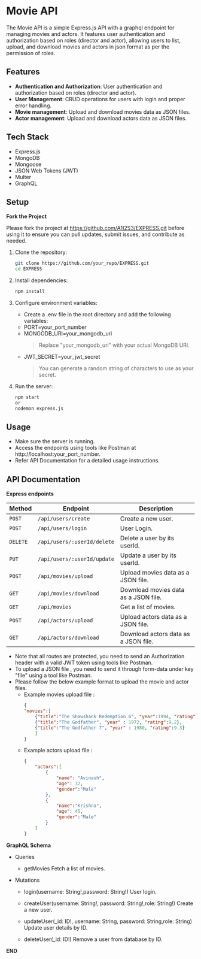 # Movie API

The Movie API is a simple Express.js API with a graphql endpoint for managing movies and actors. It features user authentication and authorization based on roles (director and actor), allowing users to list, upload, and download movies and actors in json format as per the permission of roles.

## Features

- **Authentication and Authorization**: User authentication and authorization based on roles (director and actor).
- **User Management**: CRUD operations for users with login and proper error handling.
- **Movie management**: Upload and download movies data as JSON files.
- **Actor management**: Upload and download actors data as JSON files.

## Tech Stack

- Express.js
- MongoDB
- Mongoose
- JSON Web Tokens (JWT)
- Multer
- GraphQL

## Setup

**Fork the Project**

Please fork the project at https://github.com/A1I2S3/EXPRESS.git before using it to ensure you can pull updates, submit issues, and contribute as needed.


1. Clone the repository:

    ```bash
    git clone https://github.com/your_repo/EXPRESS.git
    cd EXPRESS

2.  Install dependencies:

    ```bash
    npm install

3. Configure environment variables:

    - Create a .env file in the root directory and add the following variables:
    - PORT=your_port_number
    - MONGODB_URI=your_mongodb_uri
      > Replace "your_mongodb_uri" with your actual MongoDB URI.
    - JWT_SECRET=your_jwt_secret
      > You can generate a random string of characters to use as your secret.

3. Run the server:

    ```bash 
    npm start 
    or
    nodemon express.js 

## Usage

- Make sure the server is running.
- Access the endpoints using tools like Postman at http://localhost:your_port_number.
- Refer API Documentation for a detailed usage instructions.

## API Documentation

**Express endpoints**

| Method   | Endpoint                     | Description                                       |
|----------|------------------------------|---------------------------------------------------|
| `POST`   | `/api/users/create`          | Create a new user.                                |
| `POST`   | `/api/users/login`           | User Login.                                       |
| `DELETE` | `/api/users/:userId/delete`  | Delete a user by its userId.                      |
| `PUT`    | `/api/users/:userId/update`  | Update a user by its userId.                      |
| `POST`   | `/api/movies/upload`         | Upload movies data as a JSON file.                |
| `GET`    | `/api/movies/download`       | Download movies data as a JSON file.              |
| `GET`    | `/api/movies`                | Get a list of movies.                             |
| `POST`   | `/api/actors/upload`         | Upload actors data as a JSON file.                |
| `GET`    | `/api/actors/download`       | Download actors data as a JSON file.              |

- Note that all routes are protected, you need to send an Authorization header with a valid JWT token using tools like Postman.
- To upload a JSON file , you need to send it through form-data under key "file" using a tool like Postman.
- Please follow the below example format to upload the movie and actor files. 
    - Example movies upload file :
        >
        ```json
        {
        "movies":[
            {"title":"The Shawshank Redemption 6", "year":1994, "rating":9.3},
            {"title":"The Godfather", "year" : 1972, "rating":9.2},
            {"title":"The Godfather 7", "year" : 1980, "rating":9.3}
            ]
        }
    - Example actors upload file :
        >
        ```json
        {
            "actors":[
                {
                    "name": "Avinash",
                    "age": 32,
                    "gender":"Male"
                },
                {
                    "name":"Krishna",
                    "age": 45,
                    "gender":"Male"
                }
            ]
        }


**GraphQL Schema**

- Queries
    
    - getMovies
        Fetch a list of movies.

- Mutations

    - login(username: String!,password: String!)
        User login.

    - createUser(username: String!, password: String!,role: String!)
        Create a new user.

    - updateUser(_id: ID!, username: String, password: String,role: String)
        Update user details by ID.

    - deleteUser(_id: ID!)
        Remove a user from database by ID.

**END**
